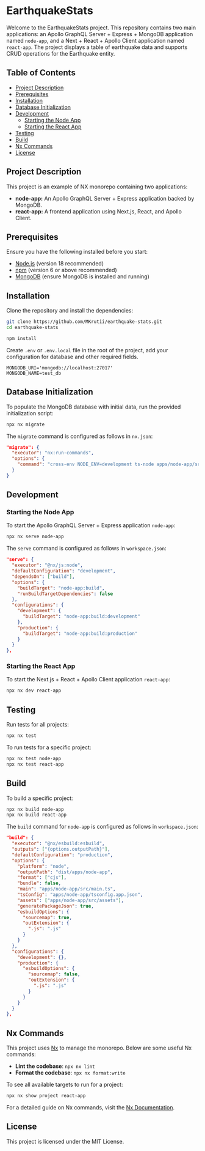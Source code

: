 # EarthquakeStats

Welcome to the EarthquakeStats project. This repository contains two main applications: an Apollo GraphQL Server + Express + MongoDB application named `node-app`, and a Next + React + Apollo Client application named `react-app`. The project displays a table of earthquake data and supports CRUD operations for the Earthquake entity.

## Table of Contents

- [Project Description](#project-description)
- [Prerequisites](#prerequisites)
- [Installation](#installation)
- [Database Initialization](#database-initialization)
- [Development](#development)
  - [Starting the Node App](#starting-the-node-app)
  - [Starting the React App](#starting-the-react-app)
- [Testing](#testing)
- [Build](#build)
- [Nx Commands](#nx-commands)
- [License](#license)

## Project Description

This project is an example of NX monorepo containing two applications:
- **node-app:** An Apollo GraphQL Server + Express application backed by MongoDB.
- **react-app:** A frontend application using Next.js, React, and Apollo Client.

## Prerequisites

Ensure you have the following installed before you start:
- [Node.js](https://nodejs.org/) (version 18 recommended)
- [npm](https://www.npmjs.com/) (version 6 or above recommended)
- [MongoDB](https://www.mongodb.com/) (ensure MongoDB is installed and running)

## Installation

Clone the repository and install the dependencies:

```bash
git clone https://github.com/MKrutii/earthquake-stats.git
cd earthquake-stats

npm install
```

Create `.env` or `.env.local` file in the root of the project, add your configuration for database and other required fields.

```dotenv
MONGODB_URI='mongodb://localhost:27017'
MONGODB_NAME=test_db
```


## Database Initialization

To populate the MongoDB database with initial data, run the provided initialization script:

```bash
npx nx migrate
```

The `migrate` command is configured as follows in `nx.json`:

```json
"migrate": {
  "executor": "nx:run-commands",
  "options": {
    "command": "cross-env NODE_ENV=development ts-node apps/node-app/src/scripts/initScript.ts"
  }
}
```

## Development

### Starting the Node App

To start the Apollo GraphQL Server + Express application `node-app`:

```bash
npx nx serve node-app
```

The `serve` command is configured as follows in `workspace.json`:

```json
"serve": {
  "executor": "@nx/js:node",
  "defaultConfiguration": "development",
  "dependsOn": ["build"],
  "options": {
    "buildTarget": "node-app:build",
    "runBuildTargetDependencies": false
  },
  "configurations": {
    "development": {
      "buildTarget": "node-app:build:development"
    },
    "production": {
      "buildTarget": "node-app:build:production"
    }
  }
},
```

### Starting the React App

To start the Next.js + React + Apollo Client application `react-app`:

```bash
npx nx dev react-app
```

## Testing

Run tests for all projects:

```bash
npx nx test
```

To run tests for a specific project:

```bash
npx nx test node-app
npx nx test react-app
```

## Build

To build a specific project:

```bash
npx nx build node-app
npx nx build react-app
```

The `build` command for `node-app` is configured as follows in `workspace.json`:

```json
"build": {
  "executor": "@nx/esbuild:esbuild",
  "outputs": ["{options.outputPath}"],
  "defaultConfiguration": "production",
  "options": {
    "platform": "node",
    "outputPath": "dist/apps/node-app",
    "format": ["cjs"],
    "bundle": false,
    "main": "apps/node-app/src/main.ts",
    "tsConfig": "apps/node-app/tsconfig.app.json",
    "assets": ["apps/node-app/src/assets"],
    "generatePackageJson": true,
    "esbuildOptions": {
      "sourcemap": true,
      "outExtension": {
        ".js": ".js"
      }
    }
  },
  "configurations": {
    "development": {},
    "production": {
      "esbuildOptions": {
        "sourcemap": false,
        "outExtension": {
          ".js": ".js"
        }
      }
    }
  }
},
```

## Nx Commands

This project uses [Nx](https://nx.dev/) to manage the monorepo. Below are some useful Nx commands:

- **Lint the codebase**: `npx nx lint`
- **Format the codebase**: `npx nx format:write`

To see all available targets to run for a project:

```sh
npx nx show project react-app
```

For a detailed guide on Nx commands, visit the [Nx Documentation](https://nx.dev/latest/angular/cli/overview).

## License

This project is licensed under the MIT License.
